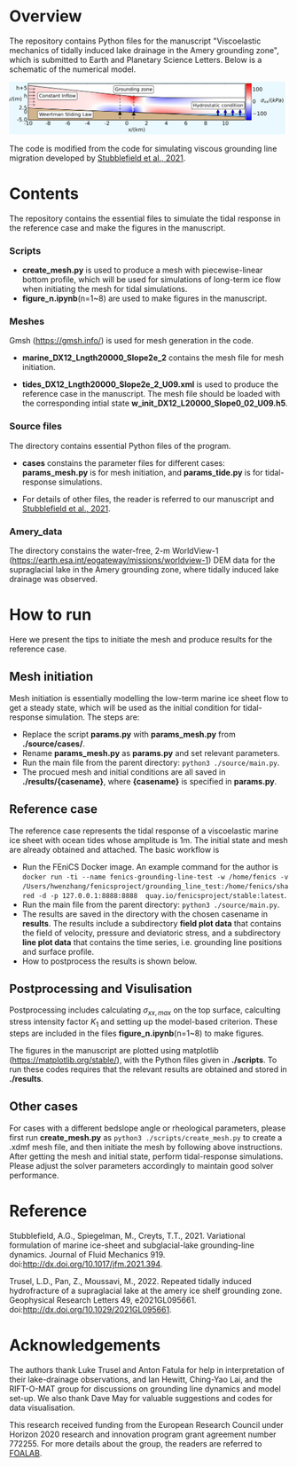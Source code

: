 # Overview
The repository contains Python files for the manuscript "Viscoelastic mechanics of tidally induced lake drainage in the Amery grounding zone", which is submitted to Earth and Planetary Science Letters. Below is a schematic of the numerical model.

![Image text](https://github.com/HwenZhang/TidalHydroFrac/blob/147148f5916b7197c94a07abe23951a49d448c2f/grounding_line_mesh_sensitivity/image/schematic.png)

The code is modified from the code for simulating viscous grounding line migration developed by [Stubblefield et al., 2021](http://dx.doi.org/10.1017/jfm.2021.394).

# Contents
The repository contains the essential files to simulate the tidal response in the reference case and make the figures in the manuscript.

### Scripts
* **create_mesh.py** is used to produce a mesh with piecewise-linear bottom profile, which will be used for simulations of long-term ice flow when initiating the mesh for tidal simulations.
* **figure_n.ipynb**(n=1~8) are used to make figures in the manuscript. 

### Meshes
Gmsh (https://gmsh.info/) is used for mesh generation in the code.
* **marine_DX12_Lngth20000_Slope2e_2** contains the mesh file for mesh initiation. 

* **tides_DX12_Lngth20000_Slope2e_2_U09.xml** is used to produce the reference case in the manuscript. The mesh file should be loaded with the corresponding intial state **w_init_DX12_L20000_Slope0_02_U09.h5**.

### Source files
The directory contains essential Python files of the program.
* **cases** constains the parameter files for different cases: **params_mesh.py** is for mesh initiation, and **params_tide.py** is for tidal-response simulations. 

* For details of other files, the reader is referred to our manuscript and [Stubblefield et al., 2021](http://dx.doi.org/10.1017/jfm.2021.394).

### Amery_data
The directory constains the water-free, 2-m WorldView-1 (https://earth.esa.int/eogateway/missions/worldview-1) DEM data for the supraglacial lake in the Amery grounding zone, where tidally induced lake drainage was observed.

# How to run
Here we present the tips to initiate the mesh and produce results for the reference case.

## Mesh initiation
Mesh initiation is essentially modelling the low-term marine ice sheet flow to get a steady state, which will be used as the initial condition for tidal-response simulation. The steps are:
* Replace the script **params.py** with **params_mesh.py** from **./source/cases/**.
* Rename **params_mesh.py** as **params.py** and set relevant parameters.
* Run the main file from the parent directory: `python3 ./source/main.py`.
* The procued mesh and initial conditions are all saved in **./results/{casename}**, where **{casename}** is specified in **params.py**.

## Reference case
The reference case represents the tidal response of a viscoelastic marine ice sheet with ocean tides whose amplitude is $1$m. The initial state and mesh are already obtained and attached. The basic workflow is
* Run the FEniCS Docker image. An example command for the author is
`docker run -ti --name fenics-grounding-line-test -w /home/fenics -v /Users/hwenzhang/fenicsproject/grounding_line_test:/home/fenics/shared -d -p 127.0.0.1:8888:8888  quay.io/fenicsproject/stable:latest`.
* Run the main file from the parent directory: `python3 ./source/main.py`.
* The results are saved in the directory with the chosen casename in **results**. The results include a subdirectory **field plot data** that contains the field of velocity, pressure and deviatoric stress,  and a subdirectory **line plot data** that contains the time series, i.e. grounding line positions and surface profile.
* How to postprocess the results is shown below.

## Postprocessing and Visulisation
Postprocessing includes calculating $\sigma_{xx,max}$ on the top surface, calculting stress intensity factor $K_1$ and setting up the model-based criterion. These steps are included in the files **figure_n.ipynb**(n=1~8) to make figures.

The figures in the manuscript are plotted using matplotlib (https://matplotlib.org/stable/), with the Python files given in **./scripts**. To run these codes requires that the relevant results are obtained and stored in **./results**.

## Other cases
For cases with a different bedslope angle or rheological parameters, please first run **create_mesh.py** as `python3 ./scripts/create_mesh.py` to create a .xdmf mesh file, and then initiate the mesh by following above instructions. After getting the mesh and initial state, perform tidal-response simulations. Please adjust the solver parameters accordingly to maintain good solver performance.


# Reference
Stubblefield, A.G., Spiegelman, M., Creyts, T.T., 2021. Variational formulation of marine ice-sheet
and subglacial-lake grounding-line dynamics. Journal of Fluid Mechanics 919. doi:http://dx.doi.org/10.1017/jfm.2021.394.

Trusel, L.D., Pan, Z., Moussavi, M., 2022. Repeated tidally induced hydrofracture of a supraglacial
lake at the amery ice shelf grounding zone. Geophysical Research Letters 49, e2021GL095661. doi:http://dx.doi.org/10.1029/2021GL095661.


# Acknowledgements
The authors thank Luke Trusel and Anton Fatula for help in interpretation of their lake-drainage observations, and Ian Hewitt, Ching-Yao Lai, and the RIFT-O-MAT group for discussions on grounding line dynamics and model set-up. We also thank Dave May for valuable suggestions and codes for data visualisation. 

This research received funding from the European Research Council under Horizon 2020 research and innovation program grant agreement number 772255. For more details about the group, the readers are referred to [FOALAB](https://foalab.earth.ox.ac.uk/index.php).